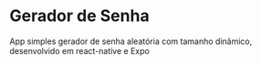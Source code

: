 # Gerador de Senha
App simples gerador de senha aleatória com tamanho dinâmico, desenvolvido em react-native e Expo
